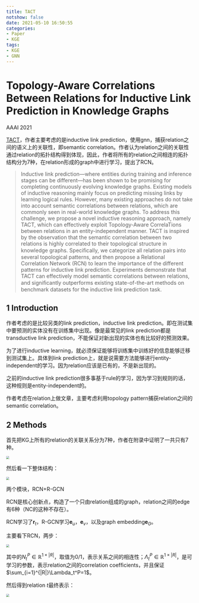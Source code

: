 ```yaml
---
title: TACT
notshow: false
date: 2021-05-10 16:50:55
categories:
- Paper
- KGE
tags:
- KGE
- GNN
---
```


# Topology-Aware Correlations Between Relations for Inductive Link Prediction in Knowledge Graphs

AAAI 2021

[TACT](https://github.com/MIRALab-USTC/KG-TACT)，作者主要考虑的是inductive link prediction，使用gnn，捕获relation之间的语义上的关联性，即semantic correlation。作者认为relation之间的关联性通过relation的拓扑结构得到体现，因此，作者将所有的relation之间相连的拓扑结构分为7种，在relation形成的graph中进行学习，提出了RCN。

<!--more-->

> Inductive link prediction—where entities during training and inference stages can be different—has been shown to be promising for completing continuously evolving knowledge graphs. Existing models of inductive reasoning mainly focus on predicting missing links by learning logical rules. However, many existing approaches do not take into account semantic correlations between relations, which are commonly seen in real-world knowledge graphs. To address this challenge, we propose a novel inductive reasoning approach, namely TACT, which can effectively exploit Topology-Aware CorrelaTions between relations in an entity-independent manner. TACT is inspired by the observation that the semantic correlation between two relations is highly correlated to their topological structure in knowledge graphs. Speciﬁcally, we categorize all relation pairs into several topological patterns, and then propose a Relational Correlation Network (RCN) to learn the importance of the different patterns for inductive link prediction. Experiments demonstrate that TACT can effectively model semantic correlations between relations, and signiﬁcantly outperforms existing state-of-the-art methods on benchmark datasets for the inductive link prediction task.

## 1 Introduction

作者考虑的是比较另类的link prediction，inductive link prediction。即在测试集中要预测的实体没有在训练集中出现。像是最常见的link prediction都是transductive link prediction，不能保证对新出现的实体也有比较好的预测效果。

为了进行inductive learning，就必须保证能够将训练集中训练好的信息能够迁移到测试集上。具体到link prediction上，就是说需要方法能够进行entity-independent的学习。因为relation应该是已有的，不是新出现的。

之前的inductive link prediction很多事基于rule的学习，因为学习到规则的话，这种规则是entity-independent的。

作者考虑在relation上做文章，主要考虑利用topology pattern捕获relation之间的semantic correlation。

## 2 Methods

首先把KG上所有的relation的关联关系分为7种，作者在附录中证明了一共只有7种。

<img src="https://lxy-blog-pics.oss-cn-beijing.aliyuncs.com/asssets/image-20210510171104138.png" style="zoom:50%;" />

然后看一下整体结构：

<img src="https://lxy-blog-pics.oss-cn-beijing.aliyuncs.com/asssets/image-20210510170648225.png" style="zoom:50%;" />

两个模块，RCN+R-GCN

RCN是核心创新点，构造了一个只由relation组成的graph，relation之间的edge有6种（NC的这种不存在）。

RCN学习了$\mathbf{r}_t$，R-GCN学习$\mathbf{e}_u$，$\mathbf{e}_v$，以及graph embedding$\mathbf{e}_G$。

主要看下RCN，两步：

<img src="https://lxy-blog-pics.oss-cn-beijing.aliyuncs.com/asssets/image-20210510171135345.png" style="zoom:50%;" />

其中的$N_t^P\in \mathbb{R}^{1\times |R|}$，取值为0/1，表示关系之间的相连性；$\Lambda_t^P\in \mathbb{R}^{1\times |R|}$，是可学习的参数，表示relation之间的correlation coefﬁcients，并且保证 $\sum_{i=1}^{|R|}\Lambda_t^P=1$。

然后得到relation $t$最终表示：

<img src="https://lxy-blog-pics.oss-cn-beijing.aliyuncs.com/asssets/image-20210510170730416.png" style="zoom:50%;" />

